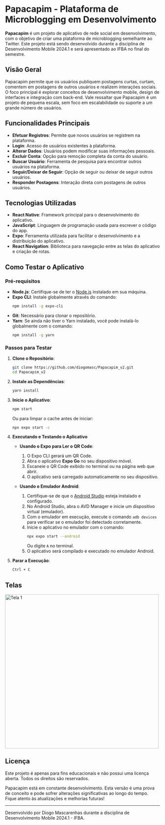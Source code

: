 ﻿# Papacapim - Plataforma de Microblogging em Desenvolvimento

**Papacapim** é um projeto de aplicativo de rede social em desenvolvimento, com o objetivo de criar uma plataforma de microblogging semelhante ao Twitter. Este projeto está sendo desenvolvido durante a disciplina de Desenvolvimento Mobile 2024.1 e será apresentado ao IFBA no final do semestre.

## Visão Geral

Papacapim permite que os usuários publiquem postagens curtas, curtam, comentem em postagens de outros usuários e realizem interações sociais. O foco principal é explorar conceitos de desenvolvimento mobile, design de interfaces e integração com back-end. Vale ressaltar que Papacapim é um projeto de pequena escala, sem foco em escalabilidade ou suporte a um grande número de usuários.

## Funcionalidades Principais

- **Efetuar Registros**: Permite que novos usuários se registrem na plataforma.
- **Login**: Acesso de usuários existentes à plataforma.
- **Alterar Dados**: Usuários podem modificar suas informações pessoais.
- **Excluir Conta**: Opção para remoção completa da conta do usuário.
- **Buscar Usuário**: Ferramenta de pesquisa para encontrar outros usuários na plataforma.
- **Seguir/Deixar de Seguir**: Opção de seguir ou deixar de seguir outros usuários.
- **Responder Postagens**: Interação direta com postagens de outros usuários.

## Tecnologias Utilizadas

- **React Native**: Framework principal para o desenvolvimento do aplicativo.
- **JavaScript**: Linguagem de programação usada para escrever o código do app.
- **Expo**: Ferramenta utilizada para facilitar o desenvolvimento e a distribuição do aplicativo.
- **React Navigation**: Biblioteca para navegação entre as telas do aplicativo e criação de rotas.

## Como Testar o Aplicativo

### Pré-requisitos

- **Node.js**: Certifique-se de ter o [Node.js](https://nodejs.org/) instalado em sua máquina.
- **Expo CLI**: Instale globalmente através do comando:
  ```bash
  npm install -g expo-cli
  ```
- **Git**: Necessário para clonar o repositório.
- **Yarn**: Se ainda não tiver o Yarn instalado, você pode instalá-lo globalmente com o comando:
  ```bash
  npm install -g yarn
  ```

### Passos para Testar

1. **Clone o Repositório**:

   ```bash
   git clone https://github.com/diogomasc/Papacapim_v2.git
   cd Papacapim_v2
   ```

2. **Instale as Dependências**:

   ```bash
   yarn install
   ```

3. **Inicie o Aplicativo**:

   ```bash
   npm start
   ```

   Ou para limpar o cache antes de iniciar:

   ```bash
   npx expo start -c
   ```

4. **Executando e Testando o Aplicativo**

   - **Usando o Expo para Ler o QR Code**:

     1. O Expo CLI gerará um QR Code.
     2. Abra o aplicativo **Expo Go** no seu dispositivo móvel.
     3. Escaneie o QR Code exibido no terminal ou na página web que abrir.
     4. O aplicativo será carregado automaticamente no seu dispositivo.

   - **Usando o Emulador Android**:
     1. Certifique-se de que o [Android Studio](https://developer.android.com/studio?hl=pt-br) esteja instalado e configurado.
     2. No Android Studio, abra o AVD Manager e inicie um dispositivo virtual (emulador).
     3. Com o emulador em execução, execute o comando `adb devices` para verificar se o emulador foi detectado corretamente.
     4. Inicie o aplicativo no emulador com o comando:
        ```bash
        npx expo start --android
        ```
        Ou digite `A` no terminal.
     5. O aplicativo será compilado e executado no emulador Android.

5. **Parar a Execução**:
   ```bash
   Ctrl + C
   ```

## Telas

<div style="display: flex; overflow-x: auto;">
   <img src="https://github.com/user-attachments/assets/280f917e-017a-4fd1-9e89-75ae23e7227e" alt="Tela 1" style="height: 500px; margin-right: 10px;">
   <img src="https://github.com/user-attachments/assets/44365f3a-da8f-441b-ba95-0f25baf80465" alt="Tela 2" style="height: 500px; margin-right: 10px;">
   <img src="https://github.com/user-attachments/assets/2d3c20d9-d905-480f-b67b-64556b3a1523" alt="Tela 3" style="height: 500px; margin-right: 10px;">
   <img src="https://github.com/user-attachments/assets/3c3cc2bc-c620-456b-928a-7c1b9c8d559f" alt="Tela 4" style="height: 500px; margin-right: 10px;">
   <img src="https://github.com/user-attachments/assets/b3203455-25e5-4ae0-ae7d-5642b91bffbc" alt="Tela 5" style="height: 500px; margin-right: 10px;">
   <img src="https://github.com/user-attachments/assets/68b52c56-a7e6-448f-bee4-f6cc7e36d75e" alt="Tela 6" style="height: 500px; margin-right: 10px;">
   <img src="https://github.com/user-attachments/assets/9ed99880-02cd-40cf-9338-006991de2c12" alt="Tela 7" style="height: 500px; margin-right: 10px;">
   <img src="https://github.com/user-attachments/assets/eeb24816-dbf5-4ddb-9dd8-8785909ed991" alt="Tela 8" style="height: 500px; margin-right: 10px;">
   <img src="https://github.com/user-attachments/assets/c12ae398-a6e9-4dcd-b079-7c29f25281a3" alt="Tela 9" style="height: 500px; margin-right: 10px;">
   <img src="https://github.com/user-attachments/assets/bc81908e-5b11-4730-86e5-55d48263bca5" alt="Tela 10" style="height: 500px; margin-right: 10px;">
   <img src="https://github.com/user-attachments/assets/d0bdda11-9b79-4d66-b5c1-f9b22c693cc0" alt="Tela 11" style="height: 500px; margin-right: 10px;">
   <img src="https://github.com/user-attachments/assets/b9f21cbe-dd3a-4abe-80b7-b9a8a2c7a285" alt="Tela 12" style="height: 500px; margin-right: 10px;">
   <img src="https://github.com/user-attachments/assets/b3203455-25e5-4ae0-ae7d-5642b91bffbc" alt="Tela 13" style="height: 500px; margin-right: 10px;">
   <img src="https://github.com/user-attachments/assets/e6f452e4-2964-430b-b54b-b8e3d644d3c8" alt="Tela 14" style="height: 500px; margin-right: 10px;">
   <img src="https://github.com/user-attachments/assets/5e87488c-35e2-4b3c-8db6-4478ec12024b" alt="Tela 15" style="height: 500px; margin-right: 10px;">
   <img src="https://github.com/user-attachments/assets/ee847f73-6919-4a89-b1eb-1b15e93c4e12" alt="Tela 16" style="height: 500px; margin-right: 10px;">
   <img src="https://github.com/user-attachments/assets/cfc63a83-e3b7-4110-a3a5-21acacc9ffc5" alt="Tela 17" style="height: 500px; margin-right: 10px;">
   <img src="https://github.com/user-attachments/assets/3d26a06c-5334-4205-b0e9-a7e8d4b550c4" alt="Tela 18" style="height: 500px; margin-right: 10px;">
   <img src="https://github.com/user-attachments/assets/4f9404a1-867a-4bb6-9996-0104e6ac873a" alt="Tela 19" style="height: 500px; margin-right: 10px;">
   <img src="https://github.com/user-attachments/assets/f120fc2f-7a51-4fc2-97ee-df7aa165785a" alt="Tela 20" style="height: 500px; margin-right: 10px;">
   <img src="https://github.com/user-attachments/assets/65669fc9-57a2-426d-b1da-6e105acd69c6" alt="Tela 21" style="height: 500px; margin-right: 10px;">
   <img src="https://github.com/user-attachments/assets/76f51f40-2aa3-45cd-9f26-518ab4d33112" alt="Tela 22" style="height: 500px; margin-right: 10px;">
   <img src="https://github.com/user-attachments/assets/2eec8af7-0878-4250-9937-f094e478f0e9" alt="Tela 23" style="height: 500px; margin-right: 10px;">
</div>

## Licença

Este projeto é apenas para fins educacionais e não possui uma licença aberta. Todos os direitos são reservados.

Papacapim está em constante desenvolvimento. Esta versão é uma prova de conceito e pode sofrer alterações significativas ao longo do tempo. Fique atento às atualizações e melhorias futuras!

---

Desenvolvido por Diogo Mascarenhas durante a disciplina de Desenvolvimento Mobile 2024.1 - IFBA.
